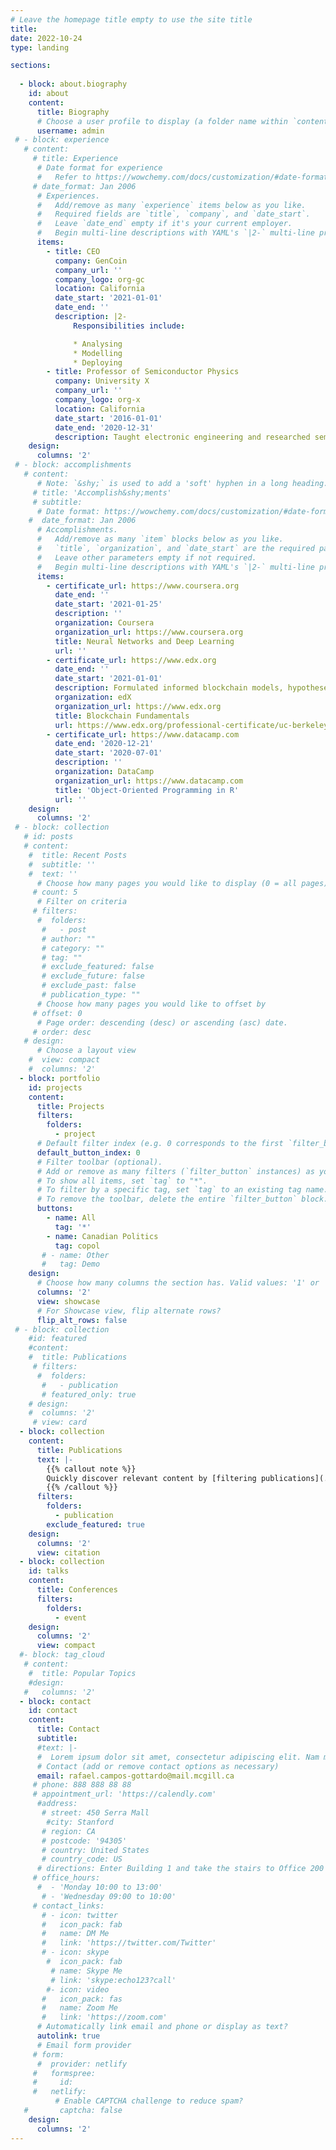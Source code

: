 ```yaml
---
# Leave the homepage title empty to use the site title
title:
date: 2022-10-24
type: landing

sections:
  
  - block: about.biography
    id: about
    content:
      title: Biography
      # Choose a user profile to display (a folder name within `content/authors/`)
      username: admin
 # - block: experience
   # content:
     # title: Experience
      # Date format for experience
      #   Refer to https://wowchemy.com/docs/customization/#date-format
     # date_format: Jan 2006
      # Experiences.
      #   Add/remove as many `experience` items below as you like.
      #   Required fields are `title`, `company`, and `date_start`.
      #   Leave `date_end` empty if it's your current employer.
      #   Begin multi-line descriptions with YAML's `|2-` multi-line prefix.
      items:
        - title: CEO
          company: GenCoin
          company_url: ''
          company_logo: org-gc
          location: California
          date_start: '2021-01-01'
          date_end: ''
          description: |2-
              Responsibilities include:

              * Analysing
              * Modelling
              * Deploying
        - title: Professor of Semiconductor Physics
          company: University X
          company_url: ''
          company_logo: org-x
          location: California
          date_start: '2016-01-01'
          date_end: '2020-12-31'
          description: Taught electronic engineering and researched semiconductor physics.
    design:
      columns: '2'
 # - block: accomplishments
   # content:
      # Note: `&shy;` is used to add a 'soft' hyphen in a long heading.
     # title: 'Accomplish&shy;ments'
     # subtitle:
      # Date format: https://wowchemy.com/docs/customization/#date-format
    #  date_format: Jan 2006
      # Accomplishments.
      #   Add/remove as many `item` blocks below as you like.
      #   `title`, `organization`, and `date_start` are the required parameters.
      #   Leave other parameters empty if not required.
      #   Begin multi-line descriptions with YAML's `|2-` multi-line prefix.
      items:
        - certificate_url: https://www.coursera.org
          date_end: ''
          date_start: '2021-01-25'
          description: ''
          organization: Coursera
          organization_url: https://www.coursera.org
          title: Neural Networks and Deep Learning
          url: ''
        - certificate_url: https://www.edx.org
          date_end: ''
          date_start: '2021-01-01'
          description: Formulated informed blockchain models, hypotheses, and use cases.
          organization: edX
          organization_url: https://www.edx.org
          title: Blockchain Fundamentals
          url: https://www.edx.org/professional-certificate/uc-berkeleyx-blockchain-fundamentals
        - certificate_url: https://www.datacamp.com
          date_end: '2020-12-21'
          date_start: '2020-07-01'
          description: ''
          organization: DataCamp
          organization_url: https://www.datacamp.com
          title: 'Object-Oriented Programming in R'
          url: ''
    design:
      columns: '2'
 # - block: collection
   # id: posts
   # content:
    #  title: Recent Posts
    #  subtitle: ''
    #  text: ''
      # Choose how many pages you would like to display (0 = all pages)
     # count: 5
      # Filter on criteria
     # filters:
      #  folders:
       #   - post
       # author: ""
       # category: ""
       # tag: ""
       # exclude_featured: false
       # exclude_future: false
       # exclude_past: false
       # publication_type: ""
      # Choose how many pages you would like to offset by
     # offset: 0
      # Page order: descending (desc) or ascending (asc) date.
     # order: desc
   # design:
      # Choose a layout view
    #  view: compact
    #  columns: '2'
  - block: portfolio
    id: projects
    content:
      title: Projects
      filters:
        folders:
          - project
      # Default filter index (e.g. 0 corresponds to the first `filter_button` instance below).
      default_button_index: 0
      # Filter toolbar (optional).
      # Add or remove as many filters (`filter_button` instances) as you like.
      # To show all items, set `tag` to "*".
      # To filter by a specific tag, set `tag` to an existing tag name.
      # To remove the toolbar, delete the entire `filter_button` block.
      buttons:
        - name: All
          tag: '*'
        - name: Canadian Politics
          tag: copol
       # - name: Other
       #   tag: Demo
    design:
      # Choose how many columns the section has. Valid values: '1' or '2'.
      columns: '2'
      view: showcase
      # For Showcase view, flip alternate rows?
      flip_alt_rows: false
 # - block: collection
    #id: featured
    #content:
    #  title: Publications
     # filters:
      #  folders:
       #   - publication
       # featured_only: true
    # design:
    #  columns: '2'
     # view: card
  - block: collection
    content:
      title: Publications
      text: |-
        {{% callout note %}}
        Quickly discover relevant content by [filtering publications](./publication/).
        {{% /callout %}}
      filters:
        folders:
          - publication
        exclude_featured: true
    design:
      columns: '2'
      view: citation
  - block: collection
    id: talks
    content:
      title: Conferences
      filters:
        folders:
          - event
    design:
      columns: '2'
      view: compact
  #- block: tag_cloud
   # content:
    #  title: Popular Topics
    #design:
   #   columns: '2'
  - block: contact
    id: contact
    content:
      title: Contact
      subtitle:
      #text: |-
      #  Lorem ipsum dolor sit amet, consectetur adipiscing elit. Nam mi diam, venenatis ut magna et, vehicula efficitur enim.
      # Contact (add or remove contact options as necessary)
      email: rafael.campos-gottardo@mail.mcgill.ca
     # phone: 888 888 88 88
     # appointment_url: 'https://calendly.com'
      #address:
       # street: 450 Serra Mall
        #city: Stanford
       # region: CA
       # postcode: '94305'
       # country: United States
       # country_code: US
      # directions: Enter Building 1 and take the stairs to Office 200 on Floor 2
     # office_hours:
      #  - 'Monday 10:00 to 13:00'
       # - 'Wednesday 09:00 to 10:00'
     # contact_links:
       # - icon: twitter
       #   icon_pack: fab
       #   name: DM Me
       #   link: 'https://twitter.com/Twitter'
       # - icon: skype
        #  icon_pack: fab
         # name: Skype Me
         # link: 'skype:echo123?call'
        #- icon: video
       #   icon_pack: fas
       #   name: Zoom Me
       #   link: 'https://zoom.com'
      # Automatically link email and phone or display as text?
      autolink: true
      # Email form provider
     # form:
      #  provider: netlify
     #   formspree:
     #     id:
     #   netlify:
          # Enable CAPTCHA challenge to reduce spam?
   #       captcha: false
    design:
      columns: '2'
---
```

